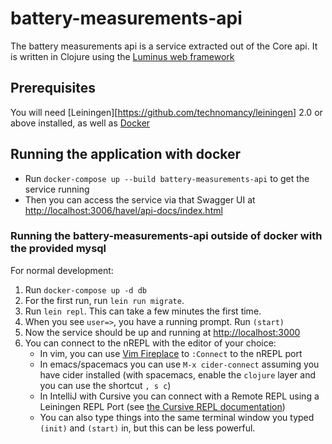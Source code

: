 # battery-measurements-api


The battery measurements api is a service extracted out of the Core api. It is written in Clojure using the [Luminus web framework](http://luminusweb.net/)





## Prerequisites

You will need [Leiningen][https://github.com/technomancy/leiningen] 2.0 or above installed, as well as [Docker](https://www.docker.com/get-docker)


[1]: https://github.com/technomancy/leiningen

## Running the application with docker

 - Run `docker-compose up --build battery-measurements-api` to get the service running
 - Then you can access the service via that Swagger UI at [http://localhost:3006/havel/api-docs/index.html](http://localhost:3006/havel/api-docs/index.html)


### Running the battery-measurements-api outside of docker with the provided mysql
For normal development:
 1. Run `docker-compose up -d db`
 2. For the first run, run `lein run migrate`.
 3. Run `lein repl`. This can take a few minutes the first time.
 4. When you see `user=>`, you have a running prompt. Run `(start)`
 5. Now the service should be up and running at [http://localhost:3000](http://localhost:3000)
 6. You can connect to the nREPL with the editor of your choice:
     - In vim, you can use [Vim Fireplace](https://github.com/tpope/vim-fireplace) to `:Connect` to the nREPL port
     - In emacs/spacemacs you can use `M-x cider-connect` assuming you have cider installed (with spacemacs, enable the `clojure` layer and you can use the shortcut `, s c`)
     - In IntelliJ with Cursive you can connect with a Remote REPL using a Leiningen REPL Port (see [the Cursive REPL documentation](https://cursive-ide.com/userguide/images/remote-repl-config.png))
     - You can also type things into the same terminal window you typed `(init)` and `(start)` in, but this can be less powerful.
